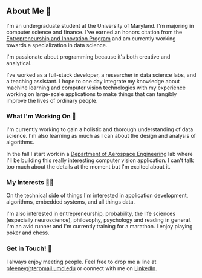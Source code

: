 <!--
**peter-feeney/peter-feeney** is a ✨ _special_ ✨ repository because its `README.md` (this file) appears on your GitHub profile.

Here are some ideas to get you started:

- 🔭 I’m currently working on ...
- 🌱 I’m currently learning ...
- 👯 I’m looking to collaborate on ...
- 🤔 I’m looking for help with ...
- 💬 Ask me about ...
- 📫 How to reach me: ...
- 😄 Pronouns: ...
- ⚡ Fun fact: ...
-->

## About Me 🏃

I'm an undergraduate student at the University of Maryland. I'm majoring in computer science and finance. I've earned an honors citation from the [Entrepreneurship and Innovation Program](http://eip.umd.edu/) and am currently working towards a specialization in data science.

I'm passionate about programming because it's both creative and analytical.

I've worked as a full-stack developer, a researcher in data science labs, and a teaching assistant. I hope to one day integrate my knowledge about machine learning and computer vision technologies with my experience working on large-scale applications to make things that can tangibly improve the lives of ordinary people.   

### What I'm Working On 🔭

I'm currently working to gain a holistic and thorough understanding of data science. I'm also learning as much as I can about the design and analysis of algorithms. 

In the fall I start work in a [Department of Aerospace Engineering](https://aero.umd.edu/) lab where I'll be building this really interesting computer vision application. I can't talk too much about the details at the moment but I'm excited about it.

### My Interests 👨‍💻️

On the technical side of things I'm interested in application development, algorithms, embedded systems, and all things data.

I'm also interested in entrepreneurship, probability, the life sciences (especially neuroscience), philosophy, psychology and reading in general. I'm an avid runner and I'm currently training for a marathon. I enjoy playing poker and chess. 

### Get in Touch! 💬 

I always enjoy meeting people. Feel free to drop me a line at pfeeney@terpmail.umd.edu or connect with me on [LinkedIn](www.linkedin.com/in/peter-feeney).
